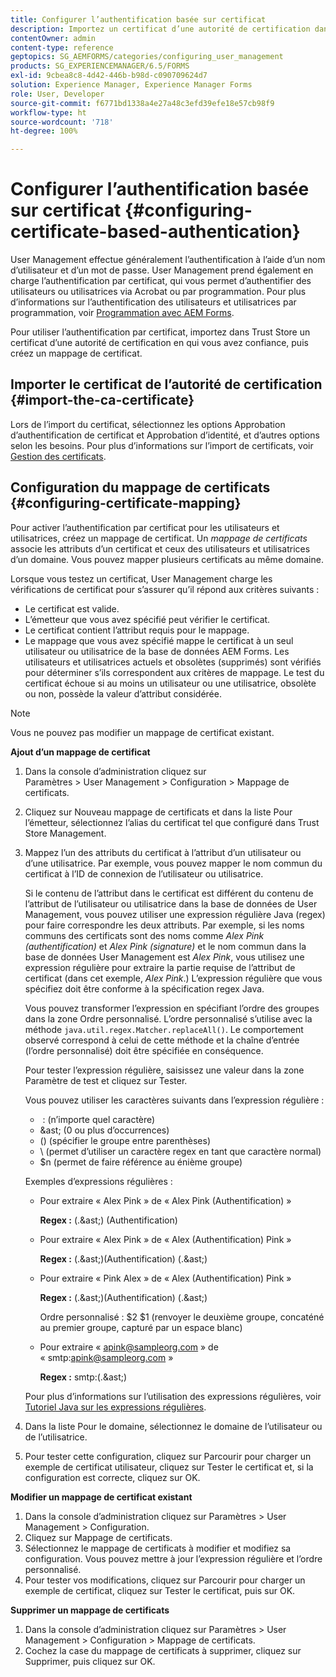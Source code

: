 ```yaml
---
title: Configurer l’authentification basée sur certificat
description: Importez un certificat d’une autorité de certification dans Trust Store et créez un mappage de certificats pour l’authentification basée sur certificat.
contentOwner: admin
content-type: reference
geptopics: SG_AEMFORMS/categories/configuring_user_management
products: SG_EXPERIENCEMANAGER/6.5/FORMS
exl-id: 9cbea8c8-4d42-446b-b98d-c090709624d7
solution: Experience Manager, Experience Manager Forms
role: User, Developer
source-git-commit: f6771bd1338a4e27a48c3efd39efe18e57cb98f9
workflow-type: ht
source-wordcount: '718'
ht-degree: 100%

---
```


# Configurer l’authentification basée sur certificat {#configuring-certificate-based-authentication}

User Management effectue généralement l’authentification à l’aide d’un nom d’utilisateur et d’un mot de passe. User Management prend également en charge l’authentification par certificat, qui vous permet d’authentifier des utilisateurs ou utilisatrices via Acrobat ou par programmation. Pour plus d’informations sur l’authentification des utilisateurs et utilisatrices par programmation, voir [Programmation avec AEM Forms](https://www.adobe.com/go/learn_aemforms_programming_63_fr).

Pour utiliser l’authentification par certificat, importez dans Trust Store un certificat d’une autorité de certification en qui vous avez confiance, puis créez un mappage de certificat.

## Importer le certificat de l’autorité de certification {#import-the-ca-certificate}

Lors de l’import du certificat, sélectionnez les options Approbation d’authentification de certificat et Approbation d’identité, et d’autres options selon les besoins. Pour plus d’informations sur l’import de certificats, voir [Gestion des certificats](/help/forms/using/admin-help/certificates.md#managing-certificates).

## Configuration du mappage de certificats {#configuring-certificate-mapping}

Pour activer l’authentification par certificat pour les utilisateurs et utilisatrices, créez un mappage de certificat. Un *mappage de certificats* associe les attributs d’un certificat et ceux des utilisateurs et utilisatrices d’un domaine. Vous pouvez mapper plusieurs certificats au même domaine.

Lorsque vous testez un certificat, User Management charge les vérifications de certificat pour s’assurer qu’il répond aux critères suivants :

* Le certificat est valide.
* L’émetteur que vous avez spécifié peut vérifier le certificat.
* Le certificat contient l’attribut requis pour le mappage.
* Le mappage que vous avez spécifié mappe le certificat à un seul utilisateur ou utilisatrice de la base de données AEM Forms. Les utilisateurs et utilisatrices actuels et obsolètes (supprimés) sont vérifiés pour déterminer s’ils correspondent aux critères de mappage. Le test du certificat échoue si au moins un utilisateur ou une utilisatrice, obsolète ou non, possède la valeur d’attribut considérée.

>[!NOTE]
>
>Vous ne pouvez pas modifier un mappage de certificat existant.

**Ajout d’un mappage de certificat**

1. Dans la console d’administration cliquez sur Paramètres > User Management > Configuration > Mappage de certificats.
1. Cliquez sur Nouveau mappage de certificats et dans la liste Pour l’émetteur, sélectionnez l’alias du certificat tel que configuré dans Trust Store Management.
1. Mappez l’un des attributs du certificat à l’attribut d’un utilisateur ou d’une utilisatrice. Par exemple, vous pouvez mapper le nom commun du certificat à l’ID de connexion de l’utilisateur ou utilisatrice.

   Si le contenu de l’attribut dans le certificat est différent du contenu de l’attribut de l’utilisateur ou utilisatrice dans la base de données de User Management, vous pouvez utiliser une expression régulière Java (regex) pour faire correspondre les deux attributs. Par exemple, si les noms communs des certificats sont des noms comme *Alex Pink (authentification)* et *Alex Pink (signature)* et le nom commun dans la base de données User Management est *Alex Pink*, vous utilisez une expression régulière pour extraire la partie requise de l’attribut de certificat (dans cet exemple, *Alex Pink*.) L’expression régulière que vous spécifiez doit être conforme à la spécification regex Java.

   Vous pouvez transformer l’expression en spécifiant l’ordre des groupes dans la zone Ordre personnalisé. L’ordre personnalisé s’utilise avec la méthode `java.util.regex.Matcher.replaceAll()`. Le comportement observé correspond à celui de cette méthode et la chaîne d’entrée (l’ordre personnalisé) doit être spécifiée en conséquence.

   Pour tester l’expression régulière, saisissez une valeur dans la zone Paramètre de test et cliquez sur Tester.

   Vous pouvez utiliser les caractères suivants dans l’expression régulière :

   *  : (n’importe quel caractère)
   * &amp;ast; (0 ou plus d’occurrences)
   * () (spécifier le groupe entre parenthèses)
   * \ (permet d’utiliser un caractère regex en tant que caractère normal)
   * $n (permet de faire référence au énième groupe)

   Exemples d’expressions régulières :

   * Pour extraire « Alex Pink » de « Alex Pink (Authentification) »

     **Regex :** (.&amp;ast;) \(Authentification\)

   * Pour extraire « Alex Pink » de « Alex (Authentification) Pink »

     **Regex :** (.&amp;ast;)\(Authentification\) (.&amp;ast;)

   * Pour extraire « Pink Alex » de « Alex (Authentification) Pink »

     **Regex :** (.&amp;ast;)\(Authentification\) (.&amp;ast;)

     Ordre personnalisé : $2 $1 (renvoyer le deuxième groupe, concaténé au premier groupe, capturé par un espace blanc)

   * Pour extraire « apink@sampleorg.com » de « smtp:apink@sampleorg.com »

     **Regex :** smtp:(.&amp;ast;)

   Pour plus d’informations sur l’utilisation des expressions régulières, voir [Tutoriel Java sur les expressions régulières](https://java.sun.com/docs/books/tutorial/essential/regex/).

1. Dans la liste Pour le domaine, sélectionnez le domaine de l’utilisateur ou de l’utilisatrice.
1. Pour tester cette configuration, cliquez sur Parcourir pour charger un exemple de certificat utilisateur, cliquez sur Tester le certificat et, si la configuration est correcte, cliquez sur OK.

**Modifier un mappage de certificat existant**

1. Dans la console d’administration cliquez sur Paramètres > User Management > Configuration.
1. Cliquez sur Mappage de certificats.
1. Sélectionnez le mappage de certificats à modifier et modifiez sa configuration. Vous pouvez mettre à jour l’expression régulière et l’ordre personnalisé.
1. Pour tester vos modifications, cliquez sur Parcourir pour charger un exemple de certificat, cliquez sur Tester le certificat, puis sur OK.

**Supprimer un mappage de certificats**

1. Dans la console d’administration cliquez sur Paramètres > User Management > Configuration > Mappage de certificats.
1. Cochez la case du mappage de certificats à supprimer, cliquez sur Supprimer, puis cliquez sur OK.
